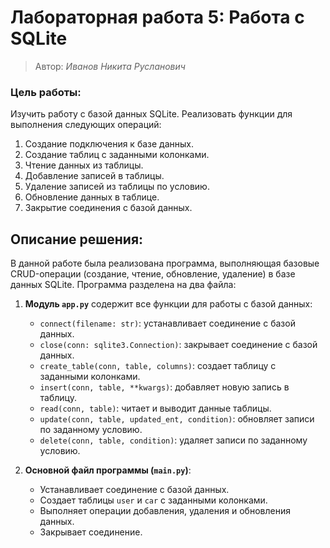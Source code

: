 # Лабораторная работа 5: Работа с SQLite
> Автор: *Иванов Никита Русланович*

### Цель работы:
Изучить работу с базой данных SQLite. Реализовать функции для выполнения следующих операций:

1. Создание подключения к базе данных.
2. Создание таблиц с заданными колонками.
3. Чтение данных из таблицы.
4. Добавление записей в таблицы.
5. Удаление записей из таблицы по условию.
6. Обновление данных в таблице.
7. Закрытие соединения с базой данных.

## Описание решения:

В данной работе была реализована программа, выполняющая базовые CRUD-операции (создание, чтение, обновление, удаление) в базе данных SQLite. Программа разделена на два файла:

1. **Модуль `app.py`** содержит все функции для работы с базой данных:
   - `connect(filename: str)`: устанавливает соединение с базой данных.
   - `close(conn: sqlite3.Connection)`: закрывает соединение с базой данных.
   - `create_table(conn, table, columns)`: создает таблицу с заданными колонками.
   - `insert(conn, table, **kwargs)`: добавляет новую запись в таблицу.
   - `read(conn, table)`: читает и выводит данные таблицы.
   - `update(conn, table, updated_ent, condition)`: обновляет записи по заданному условию.
   - `delete(conn, table, condition)`: удаляет записи по заданному условию.

2. **Основной файл программы (`main.py`)**:
   - Устанавливает соединение с базой данных.
   - Создает таблицы `user` и `car` с заданными колонками.
   - Выполняет операции добавления, удаления и обновления данных.
   - Закрывает соединение.